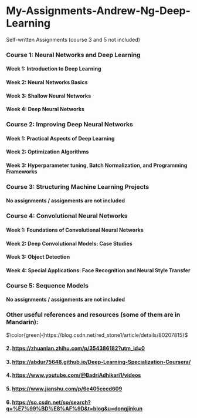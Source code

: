 # My-Assignments-Andrew-Ng-Deep-Learning
Self-written Assignments (course 3 and 5 not included)

### Course 1: Neural Networks and Deep Learning
#### Week 1: Introduction to Deep Learning
#### Week 2: Neural Networks Basics
#### Week 3: Shallow Neural Networks
#### Week 4: Deep Neural Networks

### Course 2: Improving Deep Neural Networks
#### Week 1: Practical Aspects of Deep Learning
#### Week 2: Optimization Algorithms
#### Week 3: Hyperparameter tuning, Batch Normalization, and Programming Frameworks

### Course 3: Structuring Machine Learning Projects
#### No assignments / assignments are not included

### Course 4: Convolutional Neural Networks
#### Week 1: Foundations of Convolutional Neural Networks
#### Week 2: Deep Convolutional Models: Case Studies
#### Week 3: Object Detection
#### Week 4: Special Applications: Face Recognition and Neural Style Transfer

### Course 5: Sequence Models
#### No assignments / assignments are not included

### Other useful references and resources (some of them are in Mandarin):

$\color{green}{https://blog.csdn.net/red_stone1/article/details/80207815}$

#### 2. https://zhuanlan.zhihu.com/p/354386182?utm_id=0
#### 3. https://abdur75648.github.io/Deep-Learning-Specialization-Coursera/
#### 4. https://www.youtube.com/@BadriAdhikari1/videos
#### 5. https://www.jianshu.com/p/6e405cecd609
#### 6. https://so.csdn.net/so/search?q=%E7%99%BD%E8%AF%9D&t=blog&u=dongjinkun
####
